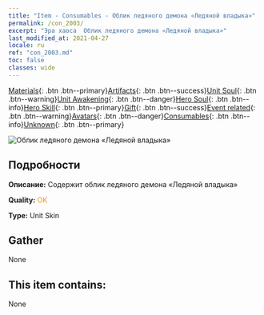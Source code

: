 ```yaml
---
title: "Item - Consumables - Облик ледяного демона «Ледяной владыка»"
permalink: /con_2003/
excerpt: "Эра хаоса  Облик ледяного демона «Ледяной владыка»"
last_modified_at: 2021-04-27
locale: ru
ref: "con_2003.md"
toc: false
classes: wide
---
```

 [Materials](/ItemsRU/){: .btn .btn--primary}[Artifacts](/ItemsRU/Artifacts/){: .btn .btn--success}[Unit Soul](/ItemsRU/UnitSoul/){: .btn .btn--warning}[Unit Awakening](/ItemsRU/UnitAwakening/){: .btn .btn--danger}[Hero Soul](/ItemsRU/HeroSoul/){: .btn .btn--info}[Hero Skill](/ItemsRU/HeroSkill/){: .btn .btn--primary}[Gift](/ItemsRU/Gift/){: .btn .btn--success}[Event related](/ItemsRU/Events/){: .btn .btn--warning}[Avatars](/ItemsRU/Avatars/){: .btn .btn--danger}[Consumables](/ItemsRU/Consumables/){: .btn .btn--info}[Unknown](/ItemsRU/Unknown/){: .btn .btn--primary}

 ![Облик ледяного демона «Ледяной владыка»](/images/u/ti_bingmopifu.jpg)

## Подробности
 **Описание:** Содержит облик ледяного демона «Ледяной владыка»

 **Quality:** <span style="color: #FF8C00">OK</span>

 **Type:** Unit Skin

## Gather

  None

## This item contains:

  None


